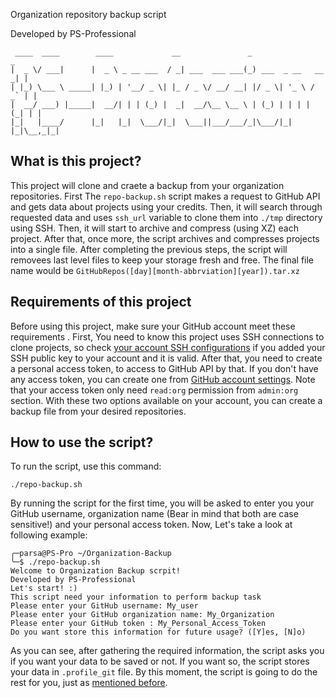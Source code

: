 Organization repository backup script

Developed by PS-Professional

     ____  ____        ____             __               _                   _
    |  _ \/ ___|      |  _ \ _ __ ___  / _| ___  ___ ___(_) ___  _ __   __ _| |
    | |_) \___ \ _____| |_) | '__/ _ \| |_ / _ \/ __/ __| |/ _ \| '_ \ / _` | |
    |  __/ ___) |_____|  __/| | | (_) |  _|  __/\__ \__ \ | (_) | | | | (_| | |
    |_|   |____/      |_|   |_|  \___/|_|  \___||___/___/_|\___/|_| |_|\__,_|_|

## What is this project?

This project will clone and craete a backup from your organization repositories. First The `repo-backup.sh` script makes a request to GitHub API and gets data about projects using your credits. Then, it will search through requested data and uses `ssh_url` variable to clone them into `./tmp` directory using SSH. Then, it will start to archive and compress (using XZ) each project. After that, once more, the script archives and compresses projects into a single file. After completing the previous steps, the script will removees last level files to keep your storage fresh and free. The final file name would be `GitHubRepos([day][month-abbrviation][year]).tar.xz`

## Requirements of this project

Before using this project, make sure your GitHub account meet these requirements . First, You need to know this project uses SSH connections to clone projects, so check [your account SSH configurations](https://github.com/settings/keys) if you added your SSH public key to your account and it is valid. After that, you need to create a personal access token, to access to GitHub API by that. If you don't have any access token, you can create one from [GitHub account settings](https://github.com/settings/tokens). Note that your access token only need `read:org` permission from `admin:org` section. With these two options available on your account, you can create a backup file from your desired repositories.

##  How to use the script?

To run the script, use this command:
```
./repo-backup.sh
```
By running the script for the first time, you will be asked to enter you your GitHub username, organization name (Bear in mind that both are case sensitive!) and your personal access token. Now, Let's take a look at following example:
~~~
╭─parsa@PS-Pro ~/Organization-Backup
╰─$ ./repo-backup.sh
Welcome to Organization Backup scrpit!
Developed by PS-Professional
Let's start! :)
This script need your information to perform backup task
Please enter your GitHub username: My_user
Please enter your GitHub organization name: My_Organization
Please enter your GitHub token : My_Personal_Access_Token
Do you want store this information for future usage? ([Y]es, [N]o)
~~~
As you can see, after gathering the required information, the script asks you if you want your data to be saved or not. If you want so, the script stores your data in `.profile_git` file. By this moment,  the script is going to do the rest for you, just as [mentioned before](https://github.com/PS-Professional/Organization-Backup#what-is-this-project).